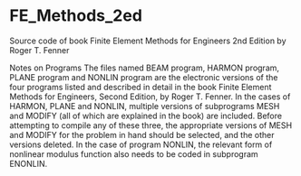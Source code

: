 # FE_Methods_2ed
Source code of book Finite Element Methods for Engineers 2nd Edition by Roger T. Fenner 

Notes on Programs
The files named BEAM program, HARMON program, PLANE program and NONLIN program are the electronic versions of the four programs listed and described in detail in the book Finite Element Methods for Engineers, Second Edition, by Roger T. Fenner.  In the cases of HARMON, PLANE and NONLIN, multiple versions of subprograms MESH and MODIFY (all of which are explained in the book) are included.  Before attempting to compile any of these three, the appropriate versions of MESH and MODIFY for the problem in hand should be selected, and the other versions deleted.  In the case of program NONLIN, the relevant form of nonlinear modulus function also needs to be coded in subprogram ENONLIN.
